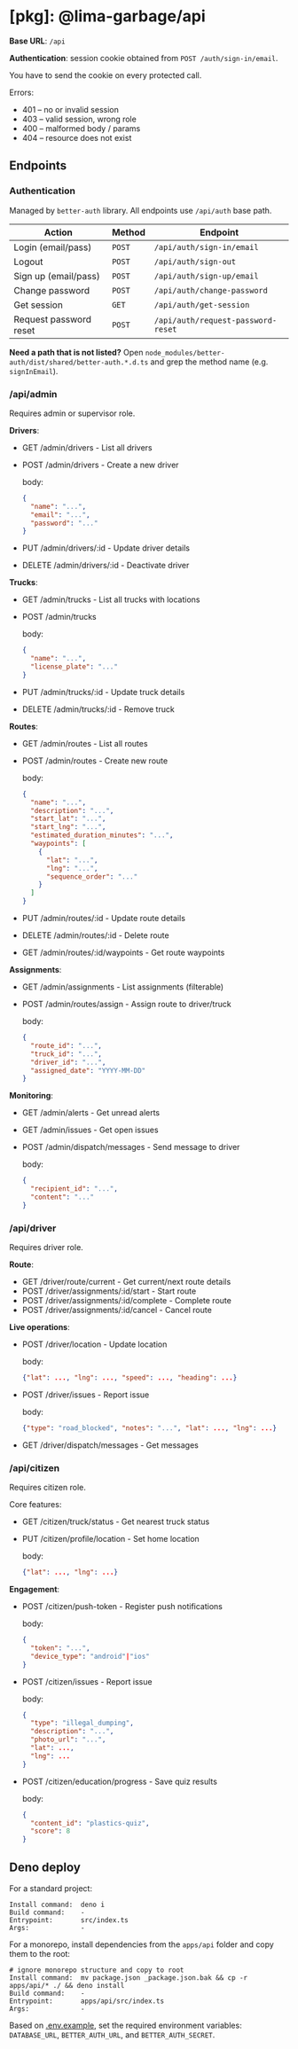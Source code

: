 # [pkg]: @lima-garbage/api

**Base URL**: `/api`

**Authentication**: session cookie obtained from `POST /auth/sign-in/email`.

You have to send the cookie on every protected call.

Errors:

- 401 – no or invalid session
- 403 – valid session, wrong role
- 400 – malformed body / params
- 404 – resource does not exist

## Endpoints

### Authentication

Managed by `better-auth` library. All endpoints use `/api/auth` base path.

| Action                 | Method | Endpoint                           |
| ---------------------- | ------ | ---------------------------------- |
| Login (email/pass)     | `POST` | `/api/auth/sign-in/email`          |
| Logout                 | `POST` | `/api/auth/sign-out`               |
| Sign up (email/pass)   | `POST` | `/api/auth/sign-up/email`          |
| Change password        | `POST` | `/api/auth/change-password`        |
| Get session            | `GET`  | `/api/auth/get-session`            |
| Request password reset | `POST` | `/api/auth/request-password-reset` |

**Need a path that is not listed?** Open
`node_modules/better-auth/dist/shared/better-auth.*.d.ts` and grep the method
name (e.g. `signInEmail`).

### /api/admin

Requires admin or supervisor role.

**Drivers**:

- GET /admin/drivers - List all drivers
- POST /admin/drivers - Create a new driver

  body:

  ```json
  {
    "name": "...",
    "email": "...",
    "password": "..."
  }
  ```

- PUT /admin/drivers/:id - Update driver details
- DELETE /admin/drivers/:id - Deactivate driver

**Trucks**:

- GET /admin/trucks - List all trucks with locations
- POST /admin/trucks

  body:

  ```json
  {
    "name": "...",
    "license_plate": "..."
  }
  ```

- PUT /admin/trucks/:id - Update truck details
- DELETE /admin/trucks/:id - Remove truck

**Routes**:

- GET /admin/routes - List all routes
- POST /admin/routes - Create new route

  body:

  ```json
  {
    "name": "...",
    "description": "...",
    "start_lat": "...",
    "start_lng": "...",
    "estimated_duration_minutes": "...",
    "waypoints": [
      {
        "lat": "...",
        "lng": "...",
        "sequence_order": "..."
      }
    ]
  }
  ```

- PUT /admin/routes/:id - Update route details
- DELETE /admin/routes/:id - Delete route
- GET /admin/routes/:id/waypoints - Get route waypoints

**Assignments**:

- GET /admin/assignments - List assignments (filterable)
- POST /admin/routes/assign - Assign route to driver/truck

  body:

  ```json
  {
    "route_id": "...",
    "truck_id": "...",
    "driver_id": "...",
    "assigned_date": "YYYY-MM-DD"
  }
  ```

**Monitoring**:

- GET /admin/alerts - Get unread alerts
- GET /admin/issues - Get open issues
- POST /admin/dispatch/messages - Send message to driver

  body:

  ```json
  {
    "recipient_id": "...",
    "content": "..."
  }
  ```

### /api/driver

Requires driver role.

**Route**:

- GET /driver/route/current - Get current/next route details
- POST /driver/assignments/:id/start - Start route
- POST /driver/assignments/:id/complete - Complete route
- POST /driver/assignments/:id/cancel - Cancel route

**Live operations**:

- POST /driver/location - Update location

  body:

  ```json
  {"lat": ..., "lng": ..., "speed": ..., "heading": ...}
  ```

- POST /driver/issues - Report issue

  body:

  ```json
  {"type": "road_blocked", "notes": "...", "lat": ..., "lng": ...}
  ```

- GET /driver/dispatch/messages - Get messages

### /api/citizen

Requires citizen role.

Core features:

- GET /citizen/truck/status - Get nearest truck status
- PUT /citizen/profile/location - Set home location

  body:

  ```json
  {"lat": ..., "lng": ...}
  ```

**Engagement**:

- POST /citizen/push-token - Register push notifications

  body:

  ```json
  {
    "token": "...",
    "device_type": "android"|"ios"
  }
  ```

- POST /citizen/issues - Report issue

  body:

  ```json
  {
    "type": "illegal_dumping",
    "description": "...",
    "photo_url": "...",
    "lat": ...,
    "lng": ...
  }
  ```

- POST /citizen/education/progress - Save quiz results

  body:

  ```json
  {
    "content_id": "plastics-quiz",
    "score": 8
  }
  ```

## Deno deploy

For a standard project:

```
Install command:  deno i
Build command:    -
Entrypoint:       src/index.ts
Args:             -
```

For a monorepo, install dependencies from the `apps/api` folder and copy them to
the root:

```
# ignore monorepo structure and copy to root
Install command:  mv package.json _package.json.bak && cp -r apps/api/* ./ && deno install
Build command:    -
Entrypoint:       apps/api/src/index.ts
Args:             -
```

Based on [.env.example](.env.example), set the required environment variables:
`DATABASE_URL`, `BETTER_AUTH_URL`, and `BETTER_AUTH_SECRET`.
